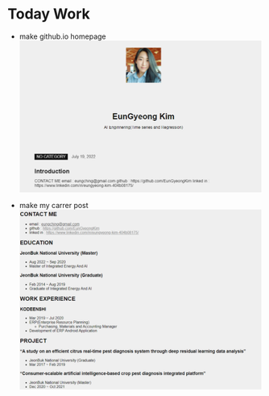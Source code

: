 # Today Work
- make github.io homepage  
![1](./img/20220719_github_homepage.png)

- make my carrer post
![2](./img/20220719_github_career.png)